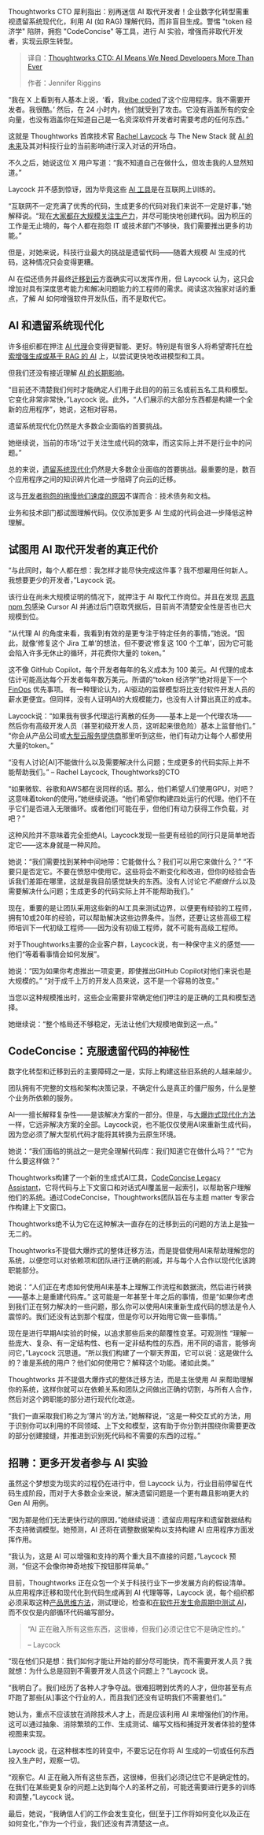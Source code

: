 <!--
title: Thoughtworks CTO：人工智能意味着我们比以往任何时候都更需要开发者
cover: https://cdn.thenewstack.io/media/2025/05/3f658752-rachel-laycock-thoughtworks.jpg
summary: Thoughtworks CTO 犀利指出：别再迷信 AI 取代开发者！企业数字化转型需重视遗留系统现代化，利用 AI (如 RAG) 理解代码，而非盲目生成。警惕 "token 经济学" 陷阱，拥抱 "CodeConcise" 等工具，进行 AI 实验，增强而非取代开发者，实现云原生转型。
-->

Thoughtworks CTO 犀利指出：别再迷信 AI 取代开发者！企业数字化转型需重视遗留系统现代化，利用 AI (如 RAG) 理解代码，而非盲目生成。警惕 "token 经济学" 陷阱，拥抱 "CodeConcise" 等工具，进行 AI 实验，增强而非取代开发者，实现云原生转型。

> 译自：[Thoughtworks CTO: AI Means We Need Developers More Than Ever](https://thenewstack.io/thoughtworks-cto-ai-means-we-need-developers-more-than-ever/)
> 
> 作者：Jennifer Riggins

“我在 X 上看到有人基本上说，‘看，我[vibe coded](https://thenewstack.io/vibe-coding-where-everyone-can-speak-computer-programming/)了这个应用程序。我不需要开发者。我很酷。’ 然后，在 24 小时内，他们就受到了攻击。它没有涵盖所有的安全向量，也没有涵盖你在知道自己是一名资深软件开发者时需要考虑的任何东西。”

这就是 Thoughtworks 首席技术官 [Rachel Laycock](https://www.linkedin.com/in/rachellaycock/) 与 The New Stack 就 [AI 的未来](https://thenewstack.io/ai/)及其对科技行业的当前影响进行深入对话的开场白。

不久之后，她说这位 X 用户写道：“我不知道自己在做什么，但攻击我的人显然知道。”

Laycock 并不感到惊讶，因为毕竟这些 [AI 工具](https://thenewstack.io/ai-engineering/)是在互联网上训练的。

“互联网不一定充满了优秀的代码，生成更多的代码对我们来说不一定是好事，”她解释说。“现在[大家都在大规模关注生产力](https://thenewstack.io/whats-wrong-with-generative-ai-driven-development-right-now/)，并尽可能快地创建代码。因为积压的工作是无止境的，每个人都在抱怨 IT 或技术部门不够快，我们需要推出更多的功能。”

但是，对她来说，科技行业最大的挑战是遗留代码——随着大规模 AI 生成的代码，这种情况只会变得更糟。

AI 在偿还债务并最终[迁移到云](https://thenewstack.io/cloud-native/)方面确实可以发挥作用，但 Laycock 认为，这只会增加对具有深度思考能力和解决问题能力的工程师的需求。阅读这次独家对话的重点，了解 AI 如何增强软件开发队伍，而不是取代它。

## AI 和遗留系统现代化

许多组织都在押注 [AI 代理](https://thenewstack.io/ai-agents/)会变得更智能、更好。特别是有很多人将希望寄托在[检索增强生成或基于 RAG 的 AI](https://thenewstack.io/why-rag-is-essential-for-next-gen-ai-development/) 上，以尝试更快地改进模型和工具。

但我们还没有接近理解 [AI 的长期影响](https://thenewstack.io/qcon-keynote-why-generative-ai-is-harmful-to-earth-and-society/)。

“目前还不清楚我们何时才能确定人们用于此目的的前三名或前五名工具和模型。它变化非常非常快，”Laycock 说。此外，“人们展示的大部分东西都是构建一个全新的应用程序”，她说，这相对容易。

遗留系统现代化仍然是大多数企业面临的首要挑战。

她继续说，当前的市场“过于关注生成代码的效率，而这实际上并不是行业中的问题。”

总的来说，[遗留系统现代化](https://thenewstack.io/finally-platform-engineering-for-enterprise-cloud-migration/)仍然是大多数企业面临的首要挑战。最重要的是，数百个应用程序之间的知识碎片化进一步阻碍了向云的迁移。

这与[开发者抱怨的拖慢他们速度的原因](https://thenewstack.io/why-do-developers-lose-1-day-a-week-to-inefficiencies/)不谋而合：技术债务和文档。

业务和技术部门都试图理解代码。仅仅添加更多 AI 生成的代码会进一步降低这种理解。

## 试图用 AI 取代开发者的真正代价

“与此同时，每个人都在想：我怎样才能尽快完成这件事？我不想雇用任何新人。我想要更少的开发者，”Laycock 说。

该行业在尚未大规模证明的情况下，就押注于 AI 取代工作岗位。并且在发现 [恶意 npm 包](https://thehackernews.com/2025/05/malicious-npm-packages-infect-3200.html)感染 Cursor AI 并通过后门窃取凭据后，目前尚不清楚安全性是否也已大规模到位。

“从代理 AI 的角度来看，我看到有效的是更专注于特定任务的事情，”她说。“因此，就像‘修复这个 Jira 工单’的想法，但不要说‘修复这 100 个工单’，因为它可能会陷入许多无休止的循环，并花费你大量的 token。”

这不像 GitHub Copilot，每个开发者每年的名义成本为 100 美元。AI 代理的成本估计可能高达每个开发者每年数万美元。所谓的“token 经济学”绝对将是下一个 [FinOps](https://thenewstack.io/finops/) 优先事项。
有一种理论认为，AI驱动的监督模型将比支付软件开发人员的薪水更便宜。但同样，没有人证明AI的大规模能力，也没有人计算出真正的成本。

Laycock说：“如果我有很多代理运行离散的任务——基本上是一个代理农场——然后你有高级开发人员（甚至初级开发人员，这听起来很危险）基本上监督他们。” “你会从产品公司或[大型云服务提供商](https://thenewstack.io/cloud-services/)那里听到这些，他们有动力让每个人都使用大量的token。”

“没有人讨论[AI]不能做什么以及需要解决什么问题；生成更多的代码实际上并不能帮助我们。”
– Rachel Laycock, Thoughtworks的CTO

“如果微软、谷歌和AWS都在说同样的话。那么，他们希望人们使用GPU，对吧？这意味着token的使用，”她继续说道。“他们希望你构建四处运行的代理。他们不在乎它们是否进入无限循环。或者他们可能在乎，但他们有动力获得工作负载，对吧？”

这种风险并不意味着完全拒绝AI。Laycock发现一些更有经验的同行只是简单地否定它——这本身就是一种风险。

她说：“我们需要找到某种中间地带：它能做什么？我们可以用它来做什么？” “不要只是否定它。不要在愤怒中使用它。这些将会不断变化和改进，但你的经验会告诉我们差距在哪里，这就是我目前感觉缺失的东西。没有人讨论它*不能做什么*以及需要解决什么问题；生成更多的代码实际上并不能帮助我们。”

现在，重要的是让团队采用这些新的AI工具来测试边界，以便更有经验的工程师，拥有10或20年的经验，可以帮助解决这些边界条件。当然，还要让这些高级工程师培训下一代初级工程师——因为没有初级工程师，就不可能有高级工程师。

对于Thoughtworks主要的企业客户群，Laycock说，有一种保守主义的感觉——他们“等着看事情会如何发展”。

她说：“因为如果你考虑推出一项变更，即使推出GitHub Copilot对他们来说也是大规模的。” “对于成千上万的开发人员来说，这不是一个容易的改变。”

当您以这种规模推出时，这些企业需要非常确定他们押注的是正确的工具和模型选择。

她继续说：“整个格局还不够稳定，无法让他们大规模地做到这一点。”

## CodeConcise：克服遗留代码的神秘性

数字化转型和迁移到云的主要障碍之一是，实际上构建这些旧系统的人越来越少。

团队拥有不完整的文档和架构决策记录，不确定什么是真正的僵尸服务，什么是整个业务所依赖的服务。

AI——擅长解释复杂性——是该解决方案的一部分。但是，与[大爆炸式现代化方法](https://thenewstack.io/big-bang-vs-incremental-migration-which-cloud-strategy-wins/)一样，它远非解决方案的全部。Laycock说，也不能仅仅使用AI来重新生成代码，因为您必须了解大型机代码才能将其转换为云原生环境。

她说：“我们面临的挑战之一是完全理解代码库：我们知道它在做什么吗？” “它为什么要这样做？”

Thoughtworks构建了一个新的生成式AI工具，[CodeConcise Legacy Assistant](https://www.thoughtworks.com/en-gb/what-we-do/modernization/ai-enabled-modernization)，它将代码与上下文窗口和对话式AI覆盖层一起索引，以帮助客户理解他们的系统。通过CodeConcise，Thoughtworks团队旨在与主题 matter 专家合作构建上下文窗口。

Thoughtworks绝不认为它在这种解决一直存在的迁移到云的问题的方法上是独一无二的。

Thoughtworks不提倡大爆炸式的整体迁移方法，而是提倡使用AI来帮助理解您的系统，以便您可以对依赖项和团队进行正确的削减，并与每个人合作以现代化该跨职能部分。

她说：“人们正在考虑如何使用AI来基本上理解工作流程和数据流，然后进行转换——基本上是重建代码库。” 这可能是一年甚至十年之后的事情，但是“如果你考虑到我们正在努力解决的一些问题，那么你可以使用AI来重新生成代码的想法是令人震惊的。我们还没有达到那个程度，但是你可以开始用它做一些事情。”

现在是进行早期AI实验的时候，以追求那些后来的颠覆性变革。可观测性
“理解一些庞大、复杂、有一定结构性、也有一定非结构性的东西，用不同的语言，能够询问它，”Laycock 沉思道。“所以我们构建了一个聊天界面，它可以说：这是做什么的？谁是系统的用户？他们如何使用它？解释这个功能。诸如此类。”

Thoughtworks 并不提倡大爆炸式的整体迁移方法，而是主张使用 AI 来帮助理解你的系统，这样你就可以在依赖关系和团队之间做出正确的切割，与所有人合作，然后对这个跨职能的部分进行现代化改造。

“我们一直采取我们称之为‘薄片’的方法，”她解释说，“这是一种交互式的方法，用于识别你可以利用的不同领域、上下文和模型，这有助于你分割并围绕你需要更改的部分创建接缝，并推进到识别死代码和不需要的东西的过程。”

## 招聘：更多开发者参与 AI 实验

虽然这个梦想变为现实的过程仍在进行中，但 Laycock 认为，行业目前停留在代码生成阶段，而对于大多数企业来说，解决遗留问题是一个更有趣且影响更大的 Gen AI 用例。

“因为那是他们无法更快行动的原因，”她继续说道：遗留应用程序和遗留数据结构不支持微调模型。她预测，AI 还将在调整数据架构以支持构建 AI 应用程序方面发挥作用。

“我认为，这是 AI 可以增强和支持的两个重大且不直接的问题，”Laycock 预测，“但这不会像你神奇地按下按钮那样简单。”

目前，Thoughtworks 正在众包一个关于科技行业下一步发展方向的假设清单。从应用程序迁移和现代化到代码生成再到 AI 代理等等，Laycock 说，每个组织都必须采取这种[产品思维方法](https://thenewstack.io/how-to-host-your-own-platform-as-a-product-workshop/)，测试理论，检查和[在软件开发生命周期中测试 AI](https://thenewstack.io/how-to-run-a-generative-ai-developer-tooling-experiment/)，而不仅仅是内部循环代码编写部分。

> “AI 正在融入所有这些东西，这很棒，但我们必须记住它不是确定性的。”
>
> – Laycock

“现在他们只是想：我们如何才能让开始的部分尽可能快，而不需要开发人员？我就想：为什么总是回到不需要开发人员这个问题上？”Laycock 说。

“我明白了。我们经历了各种人才争夺战。很难招聘到优秀的人才，但你甚至有点吓跑了那些[从]事这个行业的人，而且我们还没有证明我们不需要他们。”

她认为，重点不应该放在消除技术人才上，而是应该利用 AI 来增强他们的作用。这可以通过抽象、消除繁琐的工作、生成测试、编写文档和捕捉开发者体验的整体视图来实现。

Laycock 说，在这种根本性的转变中，不要忘记在你将 AI 生成的一切或任何东西投入生产时，观察一切。

“观察它。AI 正在融入所有这些东西，这很棒，但我们必须记住它不是确定性的。在我们在某些更复杂的问题上达到每个人的圣杯之前，可能还需要进行更多的训练和调整，”Laycock 说。

最后，她说，“我确信人们的工作会发生变化，但[至于]工作将如何变化以及正在如何变化，”作为一个行业，我们还没有弄清楚这一点。
